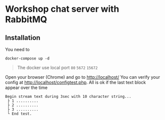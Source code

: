 # Workshop chat server with RabbitMQ

## Installation

You need to
 
```
docker-compose up -d
```

> The docker use local port `80` `5672` `15672`

Open your browser (Chrome) and go to [http://localhost/](http://localhost/)
You can verify your config at [http://localhost/configtest.php](http://localhost/configtest.php).
All is ok if the last text block appear over the time

```
Begin stream text during 3sec with 10 character string...
 ├ 1 ..........
 ├ 2 ..........
 ├ 3 ..........
 └ End test.
 ```

